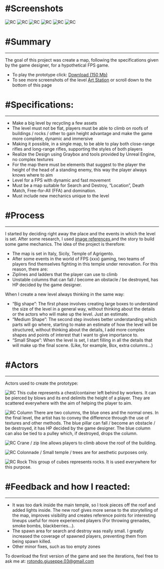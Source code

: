 # #Screenshots

![RC](/S1.png)
![RC](/S2.png)
![RC](/S3.png)
![RC](/S4.png)
![RC](/S5.png)
![RC](/S6.png)


# #Summary

<hr>

The goal of this project was create a map, following the specifications given by the game designer, for a hypothetical FPS game.
- To play the prototype click: [Download (150 Mb)](https://giusepperotondo.itch.io/project-v)
- To see more screenshots of the level [Art Station](https://www.artstation.com/artwork/rJPDP6) or scroll down to the bottom of this page

# #Specifications:

<hr>

- Make a big level by recycling a few assets
- The level must not be flat, players must be able to climb on roofs of buildings / rocks / other to gain height advantage and make the game more complete, dynamic and immersive
- Making it possible, in a single map, to be able to play both close-range rifles and long-range rifles, supporting the styles of both players
- Realize the Design using Graybox and tools provided by Unreal Engine, no complex textures
- For the map there must be elements that suggest to the player the height of the head of a standing enemy, this way the player always knows where to aim
- Level for a FPS with dynamic and fast movement
- Must be a map suitable for Search and Destroy, “Location”, Death Match, Free-for-All (FFA) and domination.
- Must include new mechanics unique to the level

# #Process

<hr>

I started by deciding right away the place and the events in which the level is set. After some research, I used [image references     ](/project_v_reference.png) and the story to build some game mechanics. The idea of the project is therefore:
- The map is set in Italy, Sicily, Temple of Agrigento.
- After some events in the world of FPS (xxx) gaming, two teams of players find themselves fighting in this temple under renovation. For this reason, there are:
- Ziplines and ladders that the player can use to climb
- Unstable columns that can fall / become an obstacle / be destroyed, has HP decided by the game designer.

When I create a new level always thinking in the same way:

- “Big shape”: The first phase involves creating large boxes to understand the size of the level in a general way, without thinking about the details or the actors who will make up the level. Just an estimate.
- “Medium Shape”: The second step involves better understanding which parts will go where, starting to make an estimate of how the level will be structured, without thinking about the details, I add more complex shapes and points of interest that I want to give importance to.
- “Small Shape”: When the level is set, I start filling in all the details that will make up the final scene. (Like, for example, Box, extra columns…)

# #Actors

<hr>

Actors used to create the prototype:

![RC](/project_v_chest.png)
This cube represents a chest/container left behind by workers. It can be pierced by blows and its end delimits the height of a player. They are scattered everywhere with the aim of helping the player to aim.

![RC](/project_v_co.png)
Column There are two columns, the blue ones and the normal ones. In the final level, the artist has to convey the difference through the use of textures and other methods. The blue pillar can fall / become an obstacle / be destroyed, it has HP decided by the game designer. The blue column can also be tied to a pulley which, if destroyed, drops the column.

![RC](/project_v_upv2.png)
Crane / zip line allows players to climb above the roof of the building.

![RC](/project_v_props.png)
Colonnade / Small temple / trees are for aesthetic purposes only.

![RC](/project_v_rock.png)
Rock This group of cubes represents rocks. It is used everywhere for this purpose.


# #Feedback and how I reacted:

<hr>

- It was too dark inside the main temple, so I took pieces off the roof and added lights inside. The new roof gives more sense to the storytelling of the map, improves visibility and creates reference points for interesting lineups useful for more experienced players (For throwing grenades, smoke bombs, blackberries…).
- The spawn area for search and destroy was really small. I greatly increased the coverage of spawned players, preventing them from being spawn killed.
- Other minor fixes, such as too empty zones

To download the first version of the game and see the iterations, feel free to ask me at: rotondo.giuseppe.03@gmail.com

